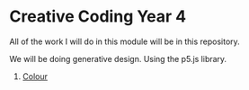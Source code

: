 # Creative Coding Year 4
All of the work I will do in this module will be in this repository.

We will be doing generative design. Using the p5.js library.

1. [Colour](colour/)
